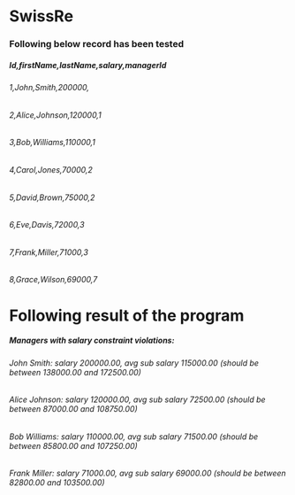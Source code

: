 # SwissRe

### Following below record has been tested

##### Id,firstName,lastName,salary,managerId
###### 1,John,Smith,200000,
###### 2,Alice,Johnson,120000,1
###### 3,Bob,Williams,110000,1
###### 4,Carol,Jones,70000,2
###### 5,David,Brown,75000,2
###### 6,Eve,Davis,72000,3
###### 7,Frank,Miller,71000,3
###### 8,Grace,Wilson,69000,7

# Following result of the program

##### Managers with salary constraint violations:
###### John Smith: salary 200000.00, avg sub salary 115000.00 (should be between 138000.00 and 172500.00)
###### Alice Johnson: salary 120000.00, avg sub salary 72500.00 (should be between 87000.00 and 108750.00)
###### Bob Williams: salary 110000.00, avg sub salary 71500.00 (should be between 85800.00 and 107250.00)
###### Frank Miller: salary 71000.00, avg sub salary 69000.00 (should be between 82800.00 and 103500.00)

